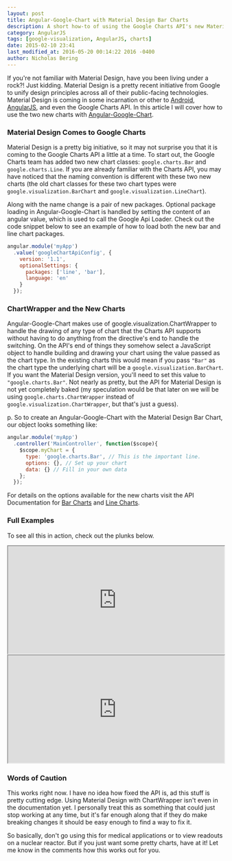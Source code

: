 ```yaml
---
layout: post
title: Angular-Google-Chart with Material Design Bar Charts
description: A short how-to of using the Google Charts API's new Material Design versions of Bar and Line charts.
category: AngularJS
tags: [google-visualization, AngularJS, charts]
date: 2015-02-10 23:41
last_modified_at: 2016-05-20 00:14:22 2016 -0400
author: Nicholas Bering
---
```


If you're not familiar with Material Design, have you been living under a rock?!  Just kidding.  Material Design is a pretty recent initiative from Google to unify design principles across all of their public-facing technologies.  Material Design is coming in some incarnation or other to <a class="tracked" href="https://developer.android.com/design/material/index.html">Android</a>, <a class="tracked" href="https://material.angularjs.org/">AngularJS</a>, and even the Google Charts API.  In this article I will cover how to use the two new charts with <a class="tracked" href="https://github.com/angular-google-chart/angular-google-chart/">Angular-Google-Chart</a>.

### Material Design Comes to Google Charts

Material Design is a pretty big initiative, so it may not surprise you that it is coming to the Google Charts API a little at a time.  To start out, the Google Charts team has added two new chart classes:  `google.charts.Bar` and `google.charts.Line`.  If you are already familiar with the Charts API, you may have noticed that the naming convention is different with these two new charts (the old chart classes for these two chart types were `google.visualization.BarChart` and `google.visualization.LineChart`).

Along with the name change is a pair of new packages.  Optional package loading in Angular-Google-Chart is handled by setting the content of an angular value, which is used to call the Google Api Loader.  Check out the code snippet below to see an example of how to load both the new bar and line chart packages.

```js
angular.module('myApp')
  .value('googleChartApiConfig', {
    version: '1.1',
    optionalSettings: {
      packages: ['line', 'bar'],
      language: 'en'
    }
  });
```

### ChartWrapper and the New Charts

Angular-Google-Chart makes use of google.visualization.ChartWrapper to handle the drawing of any type of chart that the Charts API supports without having to do anything from the directive's end to handle the switching.  On the API's end of things they somehow select a JavaScript object to handle building and drawing your chart using the value passed as the chart type.  In the existing charts this would mean if you pass `"Bar"` as the chart type the underlying chart will be a `google.visualization.BarChart`.  If you want the Material Design version, you'll need to set this value to `"google.charts.Bar"`.  Not nearly as pretty, but the API for Material Design is not yet completely baked (my speculation would be that later on we will be using `google.charts.ChartWrapper` instead of `google.visualization.ChartWrapper`, but that's just a guess).

p. So to create an Angular-Google-Chart with the Material Design Bar Chart, our object looks something like:

```js
angular.module('myApp')
  .controller('MainController', function($scope){
    $scope.myChart = {
      type: 'google.charts.Bar', // This is the important line.
      options: {}, // Set up your chart
      data: {} // Fill in your own data
    };
  });
```

For details on the options available for the new charts visit the API Documentation for <a class="tracked" href="https://developers.google.com/chart/interactive/docs/gallery/barchart#Material">Bar Charts</a> and <a class="tracked" href="https://developers.google.com/chart/interactive/docs/gallery/linechart#Material">Line Charts</a>.

### Full Examples

To see all this in action, check out the plunks below.

<iframe src="http://embed.plnkr.co/x9ttq50KYzuFSULNIX2L/preview" width="100%" height="250"></iframe>

<iframe src="http://embed.plnkr.co/gb39c964GGNn8IRDoWSl/preview" width="100%" height="250"></iframe>

### Words of Caution

This works right now.  I have no idea how fixed the API is, ad this stuff is pretty cutting edge.  Using Material Design with ChartWrapper isn't even in the documentation yet.  I personally treat this as something that could just stop working at any time, but it's far enough along that if they do make breaking changes it should be easy enough to find a way to fix it.

So basically, don't go using this for medical applications or to view readouts on a nuclear reactor.  But if you just want some pretty charts, have at it!  Let me know in the comments how this works out for you.
